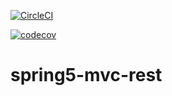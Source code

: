 [![CircleCI](https://circleci.com/gh/cronnoss/spring5-mvc-rest/tree/main.svg?style=svg)](https://circleci.com/gh/cronnoss/spring5-mvc-rest/tree/main)

[![codecov](https://codecov.io/gh/cronnoss/spring5-mvc-rest/branch/main/graph/badge.svg?token=XYVT3XZHAH)](https://codecov.io/gh/cronnoss/spring5-mvc-rest)

# spring5-mvc-rest
